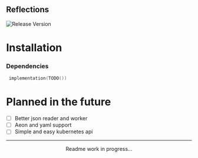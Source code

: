 ## Reflections

![Release Version](https://img.shields.io/maven-central/v/dev.httpmarco.reflections/reflections)

# Installation

### Dependencies
```kotlin
 implementation(TODO())
```

# Planned in the future
- [ ] Better json reader and worker
- [ ] Aeon and yaml support
- [ ] Simple and easy kubernetes api
***

<p align="center">
    Readme work in progress...
</p>